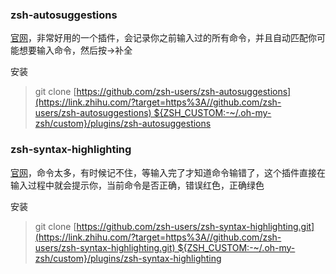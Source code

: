 ### zsh-autosuggestions

[官网](https://link.zhihu.com/?target=https%3A//github.com/zsh-users/zsh-autosuggestions)，非常好用的一个插件，会记录你之前输入过的所有命令，并且自动匹配你可能想要输入命令，然后按→补全

安装

> git clone [https://github.com/zsh-users/zsh-autosuggestions](https://link.zhihu.com/?target=https%3A//github.com/zsh-users/zsh-autosuggestions) ${ZSH_CUSTOM:-~/.oh-my-zsh/custom}/plugins/zsh-autosuggestions  

### zsh-syntax-highlighting

[官网](https://link.zhihu.com/?target=https%3A//github.com/zsh-users/zsh-syntax-highlighting)，命令太多，有时候记不住，等输入完了才知道命令输错了，这个插件直接在输入过程中就会提示你，当前命令是否正确，错误红色，正确绿色

安装

> git clone [https://github.com/zsh-users/zsh-syntax-highlighting.git](https://link.zhihu.com/?target=https%3A//github.com/zsh-users/zsh-syntax-highlighting.git) ${ZSH_CUSTOM:-~/.oh-my-zsh/custom}/plugins/zsh-syntax-highlighting